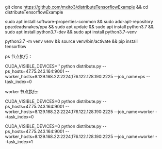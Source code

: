 git clone https://github.com/mxito3/distributeTensorflowExample && cd distributeTensorflowExample

sudo apt install software-properties-common && sudo add-apt-repository ppa:deadsnakes/ppa && sudo apt update && sudo apt install python3.7 && sudo apt install python3.7-dev && sudo apt install python3.7-venv

python3.7 -m venv venv && source venv/bin/activate && pip install tensorflow

ps 节点执行： 


CUDA_VISIBLE_DEVICES='' python distribute.py --ps_hosts=47.75.243.164:9001 --worker_hosts=8.129.168.22:2224,176.122.128.190:2225 --job_name=ps --task_index=0



worker 节点执行:

CUDA_VISIBLE_DEVICES=0 python distribute.py --ps_hosts=47.75.243.164:9001 --worker_hosts=8.129.168.22:2224,176.122.128.190:2225 --job_name=worker --task_index=0

CUDA_VISIBLE_DEVICES=0 python distribute.py --ps_hosts=47.75.243.164:9001 --worker_hosts=8.129.168.22:2224,176.122.128.190:2225 --job_name=worker --task_index=1

